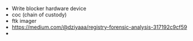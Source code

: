 
- Write blocker hardware device
- coc (chain of custody)
- ftk imager
- https://medium.com/@dziyaaa/registry-forensic-analysis-317192c9cf59
- 